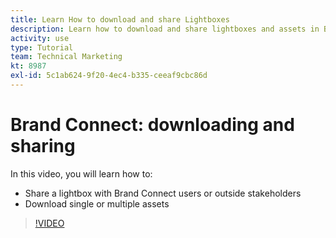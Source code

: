 ```yaml
---
title: Learn How to download and share Lightboxes
description: Learn how to download and share lightboxes and assets in Brand Connect of [!UICONTROL Workfront DAM].
activity: use
type: Tutorial
team: Technical Marketing
kt: 8987
exl-id: 5c1ab624-9f20-4ec4-b335-ceeaf9cbc86d
---
```

# Brand Connect: downloading and sharing

In this video, you will learn how to:

* Share a lightbox with Brand Connect users or outside stakeholders
* Download single or multiple assets

>[!VIDEO](https://video.tv.adobe.com/v/335249/?quality=12)
